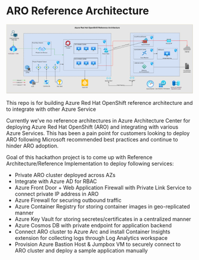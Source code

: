 # ARO Reference Architecture

![Architectural diagram for the secure baseline scenario.](./media/aro_landing_zone_Architecture.png)

This repo is for building Azure Red Hat OpenShift reference architecture and to integrate with other Azure Service

Currently we’ve no reference architectures in Azure Architecture Center for deploying Azure Red Hat OpenShift (ARO) and integrating with various Azure Services. This has been a pain point for customers looking to deploy ARO following Microsoft recommended best practices and continue to hinder ARO adoption.

Goal of this hackathon project is to come up with Reference Architecture/Reference Implementation to deploy following services:

- Private ARO cluster deployed across AZs
- Integrate with Azure AD for RBAC
- Azure Front Door + Web Application Firewall with Private Link Service to connect private IP address in ARO
- Azure Firewall for securing outbound traffic
- Azure Container Registry for storing container images in geo-replicated manner
- Azure Key Vault for storing secretes/certificates in a centralized manner
- Azure Cosmos DB with private endpoint for application backend
- Connect ARO cluster to Azure Arc and install Container Insights extension for collecting logs through Log Analytics workspace
- Provision Azure Bastion Host & Jumpbox VM to securely connect to ARO cluster and deploy a sample application manually
